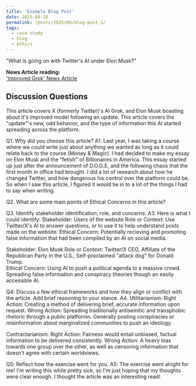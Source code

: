 ```yaml
---
title: 'Example Blog Post'
date: 2025-09-18
permalink: /posts/2025/09/blog-post-1/
tags:
  - case study
  - blog
  - ethics
---
```


"What is going on with Twitter's AI under Elon Musk?"

**News Article reading:**  
['Improved Grok' News Article](https://techcrunch.com/2025/07/06/improved-grok-criticizes-democrats-and-hollywoods-jewish-executives/)

Discussion Questions
---
This article covers X (formerly Twitter)'s AI Grok, and Elon Musk boasting about it's improved model following an update. This article covers the "update"'s new, odd behavior, and the type of information this AI started spreading across the platform. 

Q1. Why did you choose this article?
A1. Last year, I was taking a course where we could write just about anything we wanted as long as it could relate back to the course (Money & Magic). I had decided to make my essay on Elon Musk and the "fetish" of Billionaires in America. This essay started up just after the announcement of D.O.G.E, and the following chaos that the first month in office had brought. I did a lot of research about how he changed Twitter, and how dangerous his control over the platform could be. So when I saw this article, I figured it would tie in to a lot of the things I had to say when writing. 

Q2. What are some main points of Ethical Concerns in this article?

Q3. Identify stakeholder identification, role, and concerns:
A3. Here is what I could identify:
Stakeholder: Users of the website
Role or Context: Use Twitter/X's AI to answer questions, or to use it to help understand posts made on the website. 
Ethical Concern: Potentially recieving and promoting false information that had been compiled by an AI on social media.

Stakeholder: Elon Musk
Role or Context: Twitter/X CEO, Affiliate of the Republican Party in the U.S., Self-proclaimed "attack dog" for Donald Trump.  
Ethical Concern: Using AI to push a political agenda to a massive crowd. Spreading false information and conspiracy theories though an easily accessible AI.

Q4: Discuss a few ethical frameworks and how they align or conflict with the article. Add brief reasoning to your stance.
A4. 
Utilitarianism: 
Right Action: Creating a method of delivering brief, accurate information upon request. 
Wrong Action: Spreading traditionally antisemitic and transphobic rhetoric through a public platformn. Generally posting conspiracies or misinformation about marginalized communities to push an ideology. 

Contractarianism:
Right Action: Fairness would entail unbiased, factual information to be delivered consistently. 
Wrong Action: A heavy bias towards one group over the other, as well as censoring information that doesn't agree with certain worldviews. 

Q5: Reflect how the exercise went for you.
A5: The exercise went alright for me! I'm writing this while pretty sick, so I'm just hoping that my thoughts were clear enough. I thought the article was an interesting read!